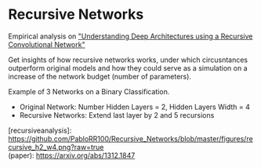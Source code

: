 # Recursive Networks

Empirical analysis on ["Understanding Deep Architectures using a Recursive Convolutional Network"](paper)

Get insights of how recursive networks works, under which circusntances outperform original models and how they could serve as a simulation on a increase of the network budget (number of parameters).   

Example of 3 Networks on a Binary Classification.
 - Original Network: Number Hidden Layers = 2, Hidden Layers Width = 4
 - Recursive Networks: Extend last layer by 2 and 5 recursions

[recursiveanalysis]: https://github.com/PabloRR100/Recursive_Networks/blob/master/figures/recursive_h2_w4.png?raw=true  
(paper): https://arxiv.org/abs/1312.1847
